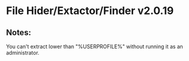 # File Hider/Extactor/Finder v2.0.19

## Notes:
You can't extract lower than "%USERPROFILE%" without running it as an administrator.
